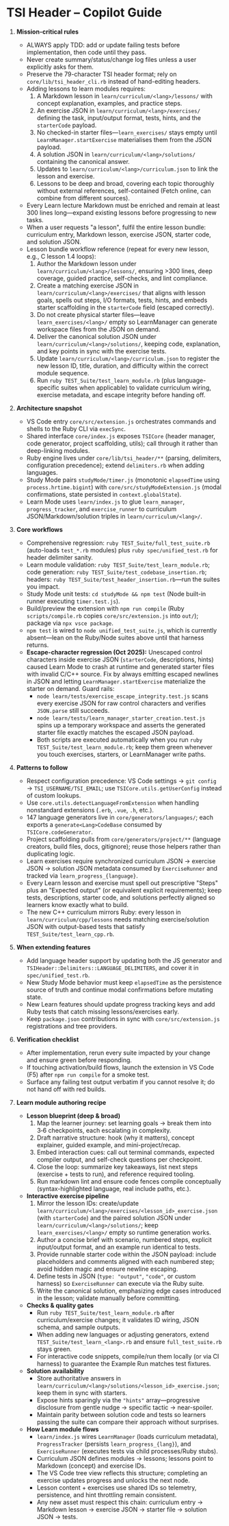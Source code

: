 # TSI Header – Copilot Guide
1. **Mission-critical rules**
	- ALWAYS apply TDD: add or update failing tests before implementation, then code until they pass.
	- Never create summary/status/change log files unless a user explicitly asks for them.
	- Preserve the 79-character TSI header format; rely on `core/lib/tsi_header_cli.rb` instead of hand-editing headers.
	- Adding lessons to learn modules requires:
		1. A Markdown lesson in `learn/curriculum/<lang>/lessons/` with concept explanation, examples, and practice steps.
		2. An exercise JSON in `learn/curriculum/<lang>/exercises/` defining the task, input/output format, tests, hints, and the `starterCode` payload.
		3. No checked-in starter files—`learn_exercises/` stays empty until `LearnManager.startExercise` materialises them from the JSON payload.
		4. A solution JSON in `learn/curriculum/<lang>/solutions/` containing the canonical answer.
		5. Updates to `learn/curriculum/<lang>/curriculum.json` to link the lesson and exercise.
		6. Lessons to be deep and broad, covering each topic thoroughly without external references, self-contained (Fetch online, can combine from different sources).
	- Every Learn lecture Markdown must be enriched and remain at least 300 lines long—expand existing lessons before progressing to new tasks.
	- When a user requests "a lesson", fulfil the entire lesson bundle: curriculum entry, Markdown lesson, exercise JSON, starter code, and solution JSON.
	- Lesson bundle workflow reference (repeat for every new lesson, e.g., C lesson 1.4 loops):
		1. Author the Markdown lesson under `learn/curriculum/<lang>/lessons/`, ensuring >300 lines, deep coverage, guided practice, self-checks, and lint compliance.
		2. Create a matching exercise JSON in `learn/curriculum/<lang>/exercises/` that aligns with lesson goals, spells out steps, I/O formats, tests, hints, and embeds starter scaffolding in the `starterCode` field (escaped correctly).
		3. Do not create physical starter files—leave `learn_exercises/<lang>/` empty so LearnManager can generate workspace files from the JSON on demand.
		4. Deliver the canonical solution JSON under `learn/curriculum/<lang>/solutions/`, keeping code, explanation, and key points in sync with the exercise tests.
		5. Update `learn/curriculum/<lang>/curriculum.json` to register the new lesson ID, title, duration, and difficulty within the correct module sequence.
		6. Run `ruby TEST_Suite/test_learn_module.rb` (plus language-specific suites when applicable) to validate curriculum wiring, exercise metadata, and escape integrity before handing off.
2. **Architecture snapshot**
	- VS Code entry `core/src/extension.js` orchestrates commands and shells to the Ruby CLI via `execSync`.
	- Shared interface `core/index.js` exposes `TSICore` (header manager, code generator, project scaffolding, utils); call through it rather than deep-linking modules.
	- Ruby engine lives under `core/lib/tsi_header/**` (parsing, delimiters, configuration precedence); extend `delimiters.rb` when adding languages.
	- Study Mode pairs `studyMode/timer.js` (monotonic `elapsedTime` using `process.hrtime.bigint`) with `core/src/studyModeExtension.js` (modal confirmations, state persisted in `context.globalState`).
	- Learn Mode uses `learn/index.js` to glue `learn_manager`, `progress_tracker`, and `exercise_runner` to curriculum JSON/Markdown/solution triples in `learn/curriculum/<lang>/`.
3. **Core workflows**
	- Comprehensive regression: `ruby TEST_Suite/full_test_suite.rb` (auto-loads `test_*.rb` modules) plus `ruby spec/unified_test.rb` for header delimiter sanity.
	- Learn module validation: `ruby TEST_Suite/test_learn_module.rb`; code generation: `ruby TEST_Suite/test_codebase_insertion.rb`; headers: `ruby TEST_Suite/test_header_insertion.rb`—run the suites you impact.
	- Study Mode unit tests: `cd studyMode && npm test` (Node built-in runner executing `timer.test.js`).
	- Build/preview the extension with `npm run compile` (Ruby `scripts/compile.rb` copies `core/src/extension.js` into `out/`); package via `npx vsce package`.
	- `npm test` is wired to `node unified_test_suite.js`, which is currently absent—lean on the Ruby/Node suites above until that harness returns.
	- **Escape-character regression (Oct 2025):** Unescaped control characters inside exercise JSON (`starterCode`, descriptions, hints) caused Learn Mode to crash at runtime and generated starter files with invalid C/C++ source. Fix by always emitting escaped newlines in JSON and letting `LearnManager.startExercise` materialize the starter on demand. Guard rails:
		- `node learn/tests/exercise_escape_integrity.test.js` scans every exercise JSON for raw control characters and verifies `JSON.parse` still succeeds.
		- `node learn/tests/learn_manager_starter_creation.test.js` spins up a temporary workspace and asserts the generated starter file exactly matches the escaped JSON payload.
		- Both scripts are executed automatically when you run `ruby TEST_Suite/test_learn_module.rb`; keep them green whenever you touch exercises, starters, or LearnManager write paths.
4. **Patterns to follow**
	- Respect configuration precedence: VS Code settings → `git config` → `TSI_USERNAME/TSI_EMAIL`; use `TSICore.utils.getUserConfig` instead of custom lookups.
	- Use `core.utils.detectLanguageFromExtension` when handling nonstandard extensions (`.erb`, `.vue`, `.h`, etc.).
	- 147 language generators live in `core/generators/languages/`; each exports a `generate<Lang>CodeBase` consumed by `TSICore.codeGenerator`.
	- Project scaffolding pulls from `core/generators/project/**` (language creators, build files, docs, gitignore); reuse those helpers rather than duplicating logic.
	- Learn exercises require synchronized curriculum JSON → exercise JSON → solution JSON metadata consumed by `ExerciseRunner` and tracked via `learn_progress_{language}`.
	- Every Learn lesson and exercise must spell out prescriptive "Steps" plus an "Expected output" (or equivalent explicit requirements); keep tests, descriptions, starter code, and solutions perfectly aligned so learners know exactly what to build.
	- The new C++ curriculum mirrors Ruby: every lesson in `learn/curriculum/cpp/lessons` needs matching exercise/solution JSON with output-based tests that satisfy `TEST_Suite/test_learn_cpp.rb`.
5. **When extending features**
	- Add language header support by updating both the JS generator and `TSIHeader::Delimiters::LANGUAGE_DELIMITERS`, and cover it in `spec/unified_test.rb`.
	- New Study Mode behavior must keep `elapsedTime` as the persistence source of truth and continue modal confirmations before mutating state.
	- New Learn features should update progress tracking keys and add Ruby tests that catch missing lessons/exercises early.
	- Keep `package.json` contributions in sync with `core/src/extension.js` registrations and tree providers.
6. **Verification checklist**
	- After implementation, rerun every suite impacted by your change and ensure green before responding.
	- If touching activation/build flows, launch the extension in VS Code (F5) after `npm run compile` for a smoke test.
	- Surface any failing test output verbatim if you cannot resolve it; do not hand off with red builds.
	
7. **Learn module authoring recipe**
	- **Lesson blueprint (deep & broad)**
		1. Map the learner journey: set learning goals → break them into 3‑6 checkpoints, each escalating in complexity.
		2. Draft narrative structure: hook (why it matters), concept explainer, guided example, and mini-project/recap.
		3. Embed interaction cues: call out terminal commands, expected compiler output, and self-check questions per checkpoint.
		4. Close the loop: summarize key takeaways, list next steps (exercise + tests to run), and reference required tooling.
		5. Run markdown lint and ensure code fences compile conceptually (syntax-highlighted language, real include paths, etc.).
	- **Interactive exercise pipeline**
		1. Mirror the lesson IDs: create/update `learn/curriculum/<lang>/exercises/<lesson_id>_exercise.json` (with `starterCode`) and the paired solution JSON under `learn/curriculum/<lang>/solutions/`; keep `learn_exercises/<lang>/` empty so runtime generation works.
		2. Author a concise brief with scenario, numbered steps, explicit input/output format, and an example run identical to tests.
		3. Provide runnable starter code within the JSON payload: include placeholders and comments aligned with each numbered step; avoid hidden magic and ensure newline escaping.
		4. Define tests in JSON (`type: "output"`, `"code"`, or custom harness) so `ExerciseRunner` can execute via the Ruby suite.
		5. Write the canonical solution, emphasizing edge cases introduced in the lesson; validate manually before committing.
	- **Checks & quality gates**
		- Run `ruby TEST_Suite/test_learn_module.rb` after curriculum/exercise changes; it validates ID wiring, JSON schema, and sample outputs.
		- When adding new languages or adjusting generators, extend `TEST_Suite/test_learn_<lang>.rb` and ensure `full_test_suite.rb` stays green.
		- For interactive code snippets, compile/run them locally (or via CI harness) to guarantee the Example Run matches test fixtures.
	- **Solution availability**
		- Store authoritative answers in `learn/curriculum/<lang>/solutions/<lesson_id>_exercise.json`; keep them in sync with starters.
		- Expose hints sparingly via the `"hints"` array—progressive disclosure from gentle nudge → specific tactic → near-spoiler.
		- Maintain parity between solution code and tests so learners passing the suite can compare their approach without surprises.
	- **How Learn module flows**
		- `learn/index.js` wires `LearnManager` (loads curriculum metadata), `ProgressTracker` (persists `learn_progress_{lang}`), and `ExerciseRunner` (executes tests via child processes/Ruby stubs).
		- Curriculum JSON defines modules → lessons; lessons point to Markdown (concept) and exercise IDs.
		- The VS Code tree view reflects this structure; completing an exercise updates progress and unlocks the next node.
		- Lesson content + exercises use shared IDs so telemetry, persistence, and hint throttling remain consistent.
		- Any new asset must respect this chain: curriculum entry → Markdown lesson → exercise JSON → starter file → solution JSON → tests.

